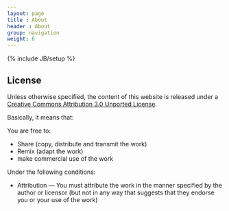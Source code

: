 ```yaml
---
layout: page
title : About
header : About
group: navigation
weight: 6
---
```

{% include JB/setup %}

## License

Unless otherwise specified, the content of this website is released under a <a rel="license" href="http://creativecommons.org/licenses/by/3.0/deed.en_US">Creative Commons Attribution 3.0 Unported License</a>.

Basically, it means that:

You are free to:

* Share (copy, distribute and transmit the work)
* Remix (adapt the work)
* make commercial use of the work

Under the following conditions:

* Attribution — You must attribute the work in the manner specified by the author or licensor (but not in any way that suggests that they endorse you or your use of the work)